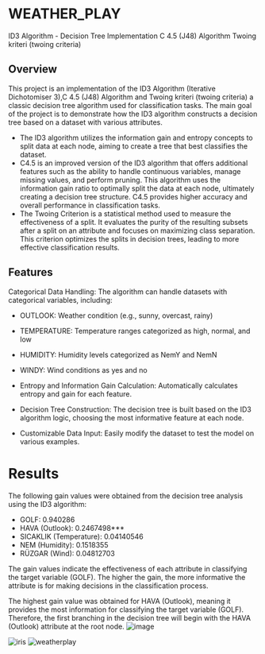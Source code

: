 # WEATHER_PLAY
ID3 Algorithm - Decision Tree Implementation
C 4.5 (J48) Algorithm
Twoing kriteri (twoing criteria)
## Overview
This project is an implementation of the ID3 Algorithm (Iterative Dichotomiser 3),C 4.5 (J48) Algorithm and Twoing kriteri (twoing criteria) a classic decision tree algorithm used for classification tasks. 
The main goal of the project is to demonstrate how the ID3 algorithm constructs a decision tree based on a dataset with various attributes. 
- The ID3 algorithm utilizes the information gain and entropy concepts to split data at each node, aiming to create a tree that best classifies the dataset.
- C4.5 is an improved version of the ID3 algorithm that offers additional features such as the ability to handle continuous variables, manage missing values, and perform pruning. This algorithm uses the information gain ratio to optimally split the data at each node, ultimately creating a decision tree structure. C4.5 provides higher accuracy and overall performance in classification tasks.
- The Twoing Criterion is a statistical method used to measure the effectiveness of a split. It evaluates the purity of the resulting subsets after a split on an attribute and focuses on maximizing class separation. This criterion optimizes the splits in decision trees, leading to more effective classification results.


## Features
Categorical Data Handling: The algorithm can handle datasets with categorical variables, including:
- OUTLOOK: Weather condition (e.g., sunny, overcast, rainy)
- TEMPERATURE: Temperature ranges categorized as high, normal, and low
- HUMIDITY: Humidity levels categorized as NemY and NemN
- WINDY: Wind conditions as yes and no


- Entropy and Information Gain Calculation: Automatically calculates entropy and gain for each feature.
- Decision Tree Construction: The decision tree is built based on the ID3 algorithm logic, choosing the most informative feature at each node.
- Customizable Data Input: Easily modify the dataset to test the model on various examples.

# Results
The following gain values were obtained from the decision tree analysis using the ID3 algorithm:

- GOLF: 0.940286
- HAVA (Outlook): 0.2467498***
- SICAKLIK (Temperature): 0.04140546
- NEM (Humidity): 0.1518355
- RÜZGAR (Wind): 0.04812703

 
The gain values indicate the effectiveness of each attribute in classifying the target variable (GOLF). The higher the gain, the more informative the attribute is for making decisions in the classification process.


The highest gain value was obtained for HAVA (Outlook), meaning it provides the most information for classifying the target variable (GOLF). Therefore, the first branching in the decision tree will begin with the HAVA (Outlook) attribute at the root node.
![image](https://github.com/user-attachments/assets/7e96337c-c085-4c0b-994e-1e20b9b71110)

![iris](https://github.com/user-attachments/assets/031b7b00-f841-4ef9-bc69-091078390409)
![weatherplay](https://github.com/user-attachments/assets/91a6d908-259a-4a05-9320-42f4a218b3c8)
